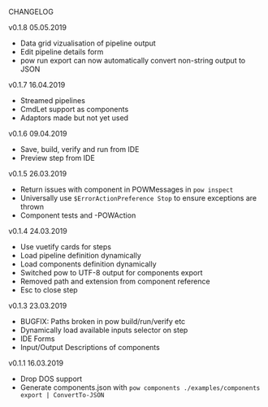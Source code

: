 CHANGELOG

v0.1.8 05.05.2019
* Data grid vizualisation of pipeline output
* Edit pipeline details form
* pow run export can now automatically convert non-string output to JSON

v0.1.7 16.04.2019
* Streamed pipelines
* CmdLet support as components
* Adaptors made but not yet used

v0.1.6 09.04.2019
* Save, build, verify and run from IDE
* Preview step from IDE

v0.1.5 26.03.2019
* Return issues with component in POWMessages in `pow inspect`
* Universally use `$ErrorActionPreference Stop` to ensure exceptions are thrown
* Component tests and -POWAction

v0.1.4 24.03.2019
* Use vuetify cards for steps
* Load pipeline definition dynamically
* Load components definition dynamically
* Switched pow to UTF-8 output for components export
* Removed path and extension from component reference
* Esc to close step

v0.1.3 23.03.2019
* BUGFIX: Paths broken in pow build/run/verify etc
* Dynamically load available inputs selector on step
* IDE Forms
* Input/Output Descriptions of components

v0.1.1 16.03.2019
* Drop DOS support
* Generate components.json with `pow components ./examples/components export | ConvertTo-JSON`